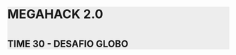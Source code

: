 <div style="background-color:#ededed">
    <h1>MEGAHACK 2.0<h1>
    <h2>TIME 30 - DESAFIO GLOBO</h2>
</div>
